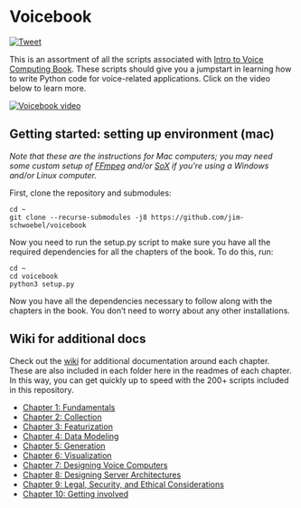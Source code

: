 # Voicebook
[![Tweet](https://img.shields.io/twitter/url/http/shields.io.svg?style=social)](https://twitter.com/intent/tweet?text=Are%20you%20a%20developer%20looking%20to%20learn%20how%20to%20program%20voice%20applications%20in%20Python?%20Check%20out%20the%20Voicebook%20@%20http://voicebook.neurolex.co.&hashtags=voicecomputing,hackvoice,voicebook)

This is an assortment of all the scripts associated with [Intro to Voice Computing Book](http://voicebook.neurolex.co). These scripts should give you a jumpstart in learning how to write Python code for voice-related applications. Click on the video below to learn more.

[![Voicebook video](https://github.com/jim-schwoebel/voicebook/blob/master/references/Screen%20Shot%202018-09-30%20at%207.15.03%20AM.png)](https://www.youtube.com/watch?v=7QV-Vlqq2GE "Voicebook intro video")

## Getting started: setting up environment (mac)

*Note that these are the instructions for Mac computers; you may need some custom setup of [FFmpeg](https://www.ffmpeg.org/) and/or [SoX](http://sox.sourceforge.net/) if you're using a Windows and/or Linux computer.* 

First, clone the repository and submodules:

    cd ~
    git clone --recurse-submodules -j8 https://github.com/jim-schwoebel/voicebook

Now you need to run the setup.py script to make sure you have all the required dependencies for all the chapters of the book. To do this, run:

    cd ~
    cd voicebook
    python3 setup.py

Now you have all the dependencies necessary to follow along with the chapters in the book. You don’t need to worry about any other installations. 

## Wiki for additional docs 
Check out the [wiki](https://github.com/jim-schwoebel/voicebook/wiki) for additional documentation around each chapter. These are also included in each folder here in the readmes of each chapter. In this way, you can get quickly up to speed with the 200+ scripts included in this repository. 
* [Chapter 1: Fundamentals](https://github.com/jim-schwoebel/voicebook/wiki/0.1.-Fundamentals)
* [Chapter 2: Collection](https://github.com/jim-schwoebel/voicebook/wiki/0.2.---Collection)
* [Chapter 3: Featurization](https://github.com/jim-schwoebel/voicebook/wiki/0.3.-Featurization)
* [Chapter 4: Data Modeling](https://github.com/jim-schwoebel/voicebook/wiki/0.4.-Data-modeling)
* [Chapter 5: Generation](https://github.com/jim-schwoebel/voicebook/wiki/0.5.-Generation)
* [Chapter 6: Visualization](https://github.com/jim-schwoebel/voicebook/wiki/0.6.-Visualization)
* [Chapter 7: Designing Voice Computers](https://github.com/jim-schwoebel/voicebook/wiki/0.7.-Designing-Voice-Computers)
* [Chapter 8: Designing Server Architectures](https://github.com/jim-schwoebel/voicebook/wiki/0.8.-Designing-server-architectures)
* [Chapter 9: Legal, Security, and Ethical Considerations](https://github.com/jim-schwoebel/voicebook/wiki/0.9.-Legal,-Ethical,-and-Security-Considerations)
* [Chapter 10: Getting involved](https://github.com/jim-schwoebel/voicebook/wiki/1.0.-Getting-involved)
